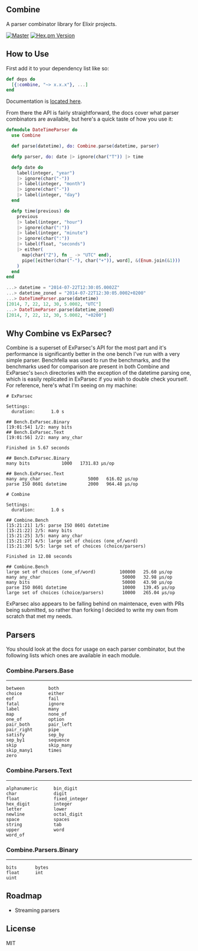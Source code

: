 ## Combine

A parser combinator library for Elixir projects.

[![Master](https://travis-ci.org/bitwalker/combine.svg?branch=master)](https://travis-ci.org/bitwalker/combine)
[![Hex.pm Version](http://img.shields.io/hexpm/v/combine.svg?style=flat)](https://hex.pm/packages/combine)

## How to Use

First add it to your dependency list like so:

```elixir
def deps do
  [{:combine, "~> x.x.x"}, ...]
end
```

Documentation is [located here](http://hexdocs.pm/combine).

From there the API is fairly straightforward, the docs cover what
parser combinators are available, but here's a quick taste of how you
use it:

```elixir
defmodule DateTimeParser do
  use Combine

  def parse(datetime), do: Combine.parse(datetime, parser)

  defp parser, do: date |> ignore(char("T")) |> time

  defp date do
    label(integer, "year")
    |> ignore(char("-"))
    |> label(integer, "month")
    |> ignore(char("-"))
    |> label(integer, "day")
  end

  defp time(previous) do
    previous
    |> label(integer, "hour")
    |> ignore(char(":"))
    |> label(integer, "minute")
    |> ignore(char(":"))
    |> label(float, "seconds")
    |> either(
      map(char("Z"), fn _ -> "UTC" end),
      pipe([either(char("-"), char("+")), word], &(Enum.join(&1)))
    )
  end
end

...> datetime = "2014-07-22T12:30:05.0002Z"
...> datetime_zoned = "2014-07-22T12:30:05.0002+0200"
...> DateTimeParser.parse(datetime)
[2014, 7, 22, 12, 30, 5.0002, "UTC"]
...> DateTimeParser.parse(datetime_zoned)
[2014, 7, 22, 12, 30, 5.0002, "+0200"]

```

## Why Combine vs ExParsec?

Combine is a superset of ExParsec's API for the most part and it's performance is significantly
better in the one bench I've run with a very simple parser. Benchfella was used to run the
benchmarks, and the benchmarks used for comparison are present in both Combine and ExParsec's
`bench` directories with the exception of the datetime parsing one, which is easily replicated
in ExParsec if you wish to double check yourself. For reference, here's what I'm seeing on my machine:

```
# ExParsec

Settings:
  duration:      1.0 s

## Bench.ExParsec.Binary
[19:01:54] 1/2: many bits
## Bench.ExParsec.Text
[19:01:56] 2/2: many any_char

Finished in 5.67 seconds

## Bench.ExParsec.Binary
many bits            1000   1731.83 µs/op

## Bench.ExParsec.Text
many any_char                  5000   616.02 µs/op
parse ISO 8601 datetime        2000   964.48 µs/op

# Combine

Settings:
  duration:      1.0 s

## Combine.Bench
[15:21:21] 1/5: parse ISO 8601 datetime
[15:21:22] 2/5: many bits
[15:21:25] 3/5: many any_char
[15:21:27] 4/5: large set of choices (one_of/word)
[15:21:30] 5/5: large set of choices (choice/parsers)

Finished in 12.08 seconds

## Combine.Bench
large set of choices (one_of/word)         100000   25.60 µs/op
many any_char                               50000   32.98 µs/op
many bits                                   50000   43.90 µs/op
parse ISO 8601 datetime                     10000   139.45 µs/op
large set of choices (choice/parsers)       10000   265.04 µs/op
```

ExParsec also appears to be falling behind on maintenace, even with PRs being submitted,
so rather than forking I decided to write my own from scratch that met my needs.

## Parsers

You should look at the docs for usage on each parser combinator, but the following
lists which ones are available in each module.

### Combine.Parsers.Base
--------
```
between         both
choice          either
eof             fail
fatal           ignore
label           many
map             none_of
one_of          option
pair_both       pair_left
pair_right      pipe
satisfy         sep_by
sep_by1         sequence
skip            skip_many
skip_many1      times
zero
```

### Combine.Parsers.Text
--------
```
alphanumeric      bin_digit
char              digit
float             fixed_integer
hex_digit         integer
letter            lower
newline           octal_digit
space             spaces
string            tab
upper             word
word_of
```

### Combine.Parsers.Binary
--------
```
bits       bytes
float      int
uint
```

## Roadmap

- Streaming parsers

## License

MIT
